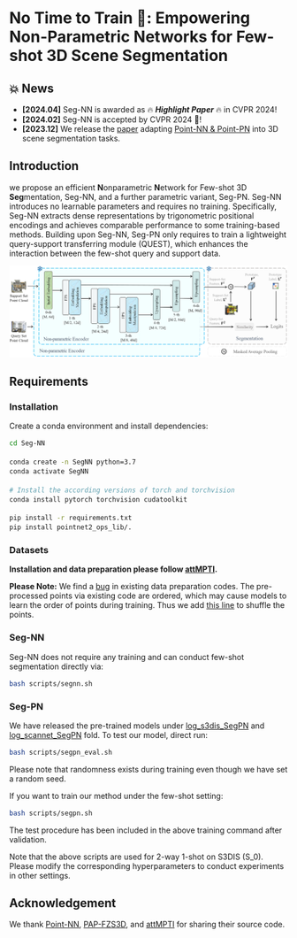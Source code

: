 # No Time to Train 🚀: Empowering Non-Parametric Networks for Few-shot 3D Scene Segmentation


## 💥 News

- **[2024.04]** Seg-NN is awarded as 🔥 ***Highlight Paper*** 🔥 in CVPR 2024!
- **[2024.02]** Seg-NN is accepted by CVPR 2024 🎉!
- **[2023.12]** We release the [paper](https://arxiv.org/pdf/2404.04050.pdf) adapting [Point-NN & Point-PN](https://github.com/ZrrSkywalker/Point-NN) into 3D scene segmentation tasks.

## Introduction
we propose an efficient **N**onparametric **N**etwork for Few-shot 3D **Seg**mentation, Seg-NN, and a further parametric variant, Seg-PN. Seg-NN introduces no learnable parameters and requires no training. Specifically, Seg-NN extracts dense representations by trigonometric positional encodings and achieves comparable performance to some training-based methods. Building upon Seg-NN, Seg-PN only requires to train a lightweight query-support transferring module (QUEST), which enhances the interaction between the few-shot query and support data.

![framework](framework3d.png)


## Requirements
### Installation
Create a conda environment and install dependencies:
```bash
cd Seg-NN 

conda create -n SegNN python=3.7
conda activate SegNN

# Install the according versions of torch and torchvision
conda install pytorch torchvision cudatoolkit

pip install -r requirements.txt
pip install pointnet2_ops_lib/.
```

### Datasets

**Installation and data preparation please follow [attMPTI](https://github.com/Na-Z/attMPTI).**

**Please Note:** We find a [bug](https://github.com/yangyangyang127/Seg-NN/blob/main/dataloaders/loader.py#L54) in existing data preparation codes. The pre-processed points via existing code are ordered, which may cause models to learn the order of points during training. Thus we add [this line](https://github.com/yangyangyang127/Seg-NN/blob/eddbbedc532abe3f02e362f846c98f24f7fb4ea9/dataloaders/loader.py#L58) to shuffle the points.



### Seg-NN 

Seg-NN does not require any training and can conduct few-shot segmentation directly via:

```bash
bash scripts/segnn.sh
```

### Seg-PN 

We have released the pre-trained models under [log_s3dis_SegPN](https://github.com/yangyangyang127/Seg-NN/tree/main/log_s3dis_SegPN) and [log_scannet_SegPN](https://github.com/yangyangyang127/Seg-NN/tree/main/log_scannet_SegPN) fold. To test our model, direct run:

```bash
bash scripts/segpn_eval.sh
```

Please note that randomness exists during training even though we have set a random seed.

If you want to train our method under the few-shot setting:

```bash
bash scripts/segpn.sh
```

The test procedure has been included in the above training command after validation.


Note that the above scripts are used for 2-way 1-shot on S3DIS (S_0). Please modify the corresponding hyperparameters to conduct experiments in other settings. 



## Acknowledgement
We thank [Point-NN](https://github.com/ZrrSkywalker/Point-NN/tree/main), [PAP-FZS3D](https://github.com/heshuting555/PAP-FZS3D), and [attMPTI](https://github.com/Na-Z/attMPTI) for sharing their source code.
